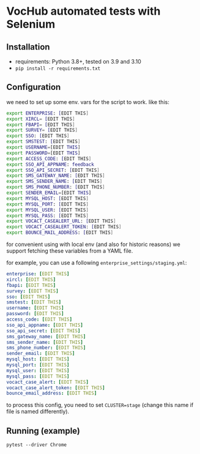 # VocHub automated tests with Selenium

## Installation
* requirements: Python 3.8+, tested on 3.9 and 3.10
* `pip install -r requirements.txt`

## Configuration
we need to set up some env. vars for the script to work. like this:
```sh
export ENTERPRISE: [EDIT THIS]
export XIRCL= [EDIT THIS]
export FBAPI= [EDIT THIS]
export SURVEY= [EDIT THIS]
export SSO: [EDIT THIS]
export SMSTEST: [EDIT THIS]
export USERNAME=[EDIT THIS]
export PASSWORD=[EDIT THIS]
export ACCESS_CODE: [EDIT THIS]
export SSO_API_APPNAME: feedback
export SSO_API_SECRET: [EDIT THIS]
export SMS_GATEWAY_NAME: [EDIT THIS]
export SMS_SENDER_NAME: [EDIT THIS]
export SMS_PHONE_NUMBER: [EDIT THIS]
export SENDER_EMAIL=[EDIT THIS]
export MYSQL_HOST: [EDIT THIS]
export MYSQL_PORT: [EDIT THIS]
export MYSQL_USER: [EDIT THIS]
export MYSQL_PASS: [EDIT THIS]
export VOCACT_CASEALERT_URL: [EDIT THIS]
export VOCACT_CASEALERT_TOKEN: [EDIT THIS]
export BOUNCE_MAIL_ADDRESS: [EDIT THIS]
```

for convenient using with local env (and also for historic reasons) we support
fetching these variables from a YAML file.

for example, you can use a following `enterprise_settings/staging.yml`:

```yaml
enterprise: [EDIT THIS]
xircl: [EDIT THIS]
fbapi: [EDIT THIS]
survey: [EDIT THIS]
sso: [EDIT THIS]
smstest: [EDIT THIS]
username: [EDIT THIS]
password: [EDIT THIS]
access_code: [EDIT THIS]
sso_api_appname: [EDIT THIS]
sso_api_secret: [EDIT THIS]
sms_gateway_name: [EDIT THIS]
sms_sender_name: [EDIT THIS]
sms_phone_number: [EDIT THIS]
sender_email: [EDIT THIS]
mysql_host: [EDIT THIS]
mysql_port: [EDIT THIS]
mysql_user: [EDIT THIS]
mysql_pass: [EDIT THIS]
vocact_case_alert: [EDIT THIS]
vocact_case_alert_token: [EDIT THIS]
bounce_email_address: [EDIT THIS]
```

to process this config, you need to set `CLUSTER=stage`
(change this name if file is named differently).

## Running (example)
`pytest --driver Chrome`